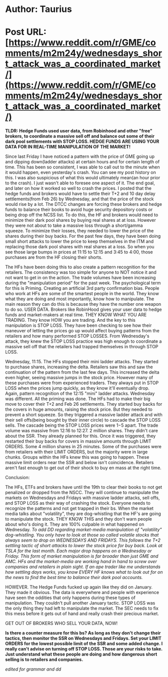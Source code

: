 # Author: Taurius
# Post URL: [https://www.reddit.com/r/GME/comments/m2m24y/wednesdays_short_attack_was_a_coordinated_market/](https://www.reddit.com/r/GME/comments/m2m24y/wednesdays_short_attack_was_a_coordinated_market/)


**TLDR: Hedge Funds used user data, from Robinhood and other "free" brokers, to coordinate a massive sell off and balance out some of their dark pool settlements with STOP LOSS.  HEDGE FUNDS ARE USING YOUR DATA FOR IN REAL-TIME MANIPULATION OF THE MARKET!**

Since last Friday I have noticed a pattern with the price of GME going up and dipping down(ladder attacks) at certain hours and for certain length of time.  This has been so consistent, I was able to call out to the minute when it would happen, even yesterday's crash.  You can see my post history on this.  I was also suspicious of what this would ultimately mean(an hour prior to the crash). I just wasn't able to foresee one aspect of it.  The end goal, and later on how it worked so well to crash the prices.  I posted that the hedge funds and brokers would have to settle their T+2 and 10 day delay settlements(from Feb 26) by Wednesday, and that the price of the stock would rise by a lot.  The DTCC changes are forcing these brokers and hedge funds to balance their books to avoid huge security depository costs or being drop off the NCSS list. To do this, the HF and brokers would need to minimize their dark pool shares by buying real shares at at loss.  However they were not about to take a massive loss through a short/gamma squeeze.  To minimize their losses, they needed to lower the price of the shares during their buy backs.  For the past few days, they have been doing small short attacks to lower the price to keep themselves in the ITM and replacing those dark pool shares with real shares at a loss.  So when you see those large bumps in prices at 11:15 to 12:15 and 3:45 to 4:00, those purchases are from the HF closing their shorts.

The HFs have been doing this to also create a pattern recognition for the retailers.  The consistency was too simple for anyone to NOT notice it and not want to get in on the action.  The trade volumes have been increasing during the "manipulation period" for the past week.  The psychological term for this is Priming.  Creating an artificial 3rd party confirmation bias.  People who work at HFs are some of the smartest people in the world.  They know what they are doing and most importantly, know how to manipulate.  The main reason they can do this is because they have the number one weapon to do so.  USER DATA.  Brokers like RobinHood gives your user data to hedge funds and market-makers at real time.  THEY KNOW WHAT YOU ARE TRADING.  They know HOW you are trading.  And the key to this manipulation is STOP LOSS.  They have been checking to see how their maneuver of letting the prices go up would affect buying patterns from the retailers and how many performed STOP LOSSES.  From Wednesday's attack, they knew the STOP LOSS practice was high enough to coordinate a massive sell off that the retailers had trapped themselves in through STOP LOSS.  

Wednesday, 11:15.  The HFs stopped their mini ladder attacks.  They started to purchase shares, increasing the delta.  Retailers saw this and saw the continuation of the pattern from the last few days.  This increased the delta even higher, seeing massive jumps in the stock price. However many of these purchases were from experienced traders.  They always put in STOP LOSS when the prices jump quickly, as they know it'll eventually drop.  Again, pattern recognition of the 12:15 "mini" ladder attacks.  Wednesday was different.  All the priming was done.  The HFs had to make their big move to cover their T+2 and Feb 26 settlements.  They started buy backs for the covers in huge amounts, raising the stock price.  But they needed to prevent a short squeeze.  So they triggered a massive ladder attack and with their sell offs(being bought by their inner circle) to cascade the STOP LOSS sells.  The cascade being the STOP LOSS prices were $1-$5 apart.  The trade volume was massive from 12:16 to 12:27. 2 million shares.  They didn't care about the SSR.  They already planned for this.  Once it was triggered, they restarted their buy backs for covers in massive amounts through LIMIT ORDERS.  Some 4 million shares in 25 minutes.  Some of the purchases were from retailers with their LIMIT ORDERS, but the majority were in large chunks.  Groups within the HFs knew this was going to happen.  These massive limit orders near the SSR and below isn't coincidence.  Retailers aren't fast enough to get out of their shock to buy en mass at the right time.

 Conclusion:

The HFs, ETFs and brokers have until the 19th to clear their books to not get penalized or dropped from the NSCC.  They will continue to manipulate the markets on Wednesdays and Fridays with massive ladder attacks, sell offs, and STOP LOSS as their way of crashing the stock.  Everyone needs to recognize the patterns and not get trapped in their bs.  When the market media talks about "volatility", they are dog-whistling that the HF's are going to manipulate the stock. THEY KNOW THIS and they don't warn people about who's doing it.  They are 100% culpable in what happened on Wednesday.  *To add DD regarding market-media manipulation of "volatility" dog-whistling.  You only have to look at those so called volatile stocks that always seem to drop on WEDNESDAYS AND FRIDAYS.  This follows the T+2 settling tactic of short attacks to lower the stock price for buy back.  Look at 
TSLA for the last month.  Each major drop happens on a Wednesday or Friday.  This form of market manipulation is far broader than just GME and AMC.  HFs and the market-media are working hand in hand to screw over companies and retailers in plain sight.  If an ape trader like me understands how settling days works, you know EVERY HF knows what to look out for on the news to find the best time to balance their dark pool accounts.*

HOWEVER.  The Hedge Funds fucked up again like they did on January. They made it obvious.  The data is everywhere and people with experience have seen the oddities that only happens during these types of manipulation.  They couldn't pull another January tactic.  STOP LOSS was the only thing they had left to manipulate the market.  The SEC needs to fix this mess before it gets out of hand and really crash their precious market.

GET OUT OF BROKERS WHO SELL YOUR DATA, NOW!

**Is there a counter measure for this bs?  As long as they don't change their tactics, then monitor the SSR on Wednesdays and Fridays.  Set your LIMIT ORDERS for the lowest possible limit of the SSR and some added change.  I really can't advise on turning off STOP LOSS.  Those are your risks to take.  Just understand what these people are doing and how dangerous short selling is to retailers and companies.**

*edited for grammar and dd*